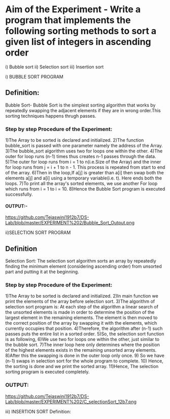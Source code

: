 # Aim of the Experiment - Write a program that implements the following sorting methods to sort a given list of integers in ascending order
i) Bubble sort ii) Selection sort iii) Insertion sort

i) BUBBLE SORT PROGRAM
## Definition:
Bubble Sort- Bubble Sort is the simplest sorting algorithm that works by repeatedly swapping the adjacent elements if they are in wrong order.This sorting techniques happens thrugh passes.

### Step by step Procedure of the Experiment:
1)The Array to be sorted is declared and initialized.
2)The function bubble_sort is passed with one parameter namely the address of the Array.
3)The bubble_sort algorithm uses two for loops one within the other.
4)The outer for loop runs (n-1) times thus creates n-1 passes through the data.
5)The outer for loop runs from i = 1 to n(i.e.Size of the Array) and the inner for loop runs from j = i + 1 to n - 1. This process is repeated from start to end of the array.
6)Then in the loop,If a[j] is greater than a[i] then swap both the elements a[j] and a[i] using a temporary variable(i.e. t). Here ends both the loops. 
7)To print all the array's sorted elements, we use another For loop which runs from i = 1 to i = 10.
8)Hence the Bubble Sort program is executed successfully.

#### OUTPUT:-
https://github.com/Tejaswini1912b7/DS-Lab/blob/master/EXPERIMENT%202/Bubble_Sort_Output.png

ii)SELECTION SORT PROGRAM
## Definition
Selection Sort: The selection sort algorithm sorts an array by repeatedly finding the minimum element (considering ascending order) from unsorted part and putting it at the beginning.

### Step by step Procedure of the Experiment:
1)The Array to be sorted is declared and initialized.
2)In main function we print the elements of the array before selection sort.
3)The algorithm of selection sort program is: At each step of the algorithm a linear search of the unsorted elements is made in order to determine the position of the largest element in the remaining elements. The element is then moved to the correct position of the array by swapping it with the elements, which currently occupies that position.
4)Therefore, the algorithm after (n-1) such passes puts the entire list in a sorted order.
5)So, the selection sort function is as following,
6)We use two for loops one within the other, just similar to the bubble sort.
7)The inner loop here only determines where the position of the highest elements exists in the remaining unsorted array elements.
8)After this the swapping is done in the outer loop only once.
9) So we have (n-1) swaps in selection sort for the whole program to complete.
10) Hence, the sorting is done and we print the sorted array.
11)Hence, The selection sorting program is executed completely.

### OUTPUT:
https://github.com/Tejaswini1912b7/DS-Lab/blob/master/EXPERIMENT%202/C_selectionSort_12b7.png

iii) INSERTION SORT
Definition:
